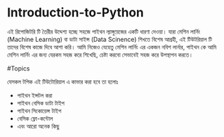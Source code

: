 # Introduction-to-Python

এই রিপোজিটরি টি তৈরীর উদ্দেশ্য হচ্ছে সহজে পাইথন ল্যাঙ্গুয়েজের একটি ধারণা দেওয়া। যারা মেশিন লার্নিং (Machine Learning) বা ডাটা সাইন্স (Data Scinence) শিখতে বিশেষ আগ্রহী, এই টিউটরিয়াল টি তাদের বিশেষ কাজে দিবে আশা করি। আমি নিজেও যেহেতু মেশিন লার্নিং এর একজন নবিশ লার্নার, পাইথন কে আমি মেশিন লার্নিং এর জন্য যেরকম সহজ করে শিখেছি, চেষ্টা করবো সেভাবেই সহজ করে উপস্থাপন করতে। 

#Topics 

যেসকল টপিক এই টিউটোরিয়াল এ কাভার করা হবে তা হলোঃ 

  - পাইথন ইন্সটল করা
  - পাইথন বেসিক ডাটা টাইপ
  - পাইথন সিকোয়েন্স টাইপ 
  - বেসিক ফ্লো-কন্টোল 
  - এবং আরো অনেক কিছু 
